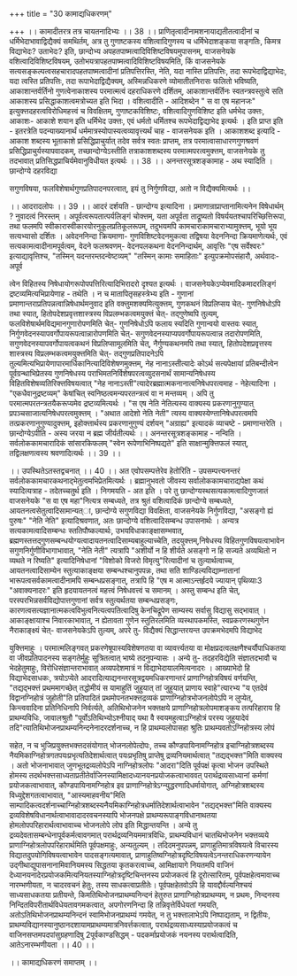 +++
title = "30 कामाद्यधिकरणम्"

+++
।। कामादीतरत्र तत्र चायतनादिभ्यः ।। 38 ।। प्राणितृत्वादीनामशनायाद्यतीतत्वादीनां च धर्मिभेदाभावाद्विद्यैक्यं समथिर्तम्, अत्र तु गुणाष्टकस्य वशित्वादिगुणस्य च धर्मिभेदाशङ्कया सङ्गतिः, किमत्र विद्याभेदः? उताभेदः? इति, छान्दोभ्य अपहतपाष्मत्वादिविशिष्टविषयमुपासनम्, वाजसनेयके वशित्वादिविशिष्टविषयम्, उतोभयत्रापहतपाष्मत्वादिविशिष्टविषयमिति, किं वाजसनेयके सत्यसङ्कल्पत्वसहचारादपहतपाष्मत्वादीनां प्रतिपत्तिरस्ति, नेति, यदा नास्ति प्रतिपत्तिः, तदा रूपभेदाद्विद्याभेदः, यदा त्वस्ति प्रतिपत्तिः, तदा रूपाभेदाद्विद्यैक्यम्, अस्मिन्नधिकरणे व्योमातीतनिरासः फलितो भविष्यति, आकाशान्तर्वर्तिनो गुणत्वेनाकाशस्य परमात्मत्वं दहराधिकरणे दर्शितम्, आकाशान्तर्वर्तिनः स्वतन्त्रवस्तुत्वे सति आकाशस्य प्रसिद्धाकाशत्वमत्रोच्यत इति भिदा । वशित्वादीति - आदिशब्देन " स वा एष महानजः" इत्युक्त्तदहरत्वविरोधिमहत्त्वं च विवक्षितम्, गुणाष्टकविशिष्टः, वशित्वादिगुणविशिष्ट इति धर्मभेद उक्त्तः, आकाशः- आकाशे शयान इति धर्मिभेद उक्त्तः, एवं धर्मतो धर्मितश्च रूपभेदाद्विद्याभेद इत्यर्थः । इति प्राप्त इति - इतरत्रेति पदन्याख्यानार्थं धर्ममात्रस्योपास्यत्वव्यावृत्त्यर्थं चाह - वाजसनेयक इति । आकाशशब्द इत्यादि - आकाश शब्दस्य भूताकाशे प्रसिद्धिप्राचुर्यात् तदेव सर्वत्र स्वतः प्राप्तम्, तत्र परमात्वासाधारणगुणश्रवणं प्रसिद्धिप्राचुर्यस्यापवादकम्, तच्छान्दोग्येऽस्तीति तत्राकाशशब्दस्य परमात्मपरत्वमुक्त्तम्, वाजसनेयके तु तदभावात् प्रतिसिद्धप्राचिर्यमेवानुविधीयत इत्यर्थः ।। 38 ।। अनन्तरसूत्रशङ्कामाह - अथ स्यादिति । छान्दोग्ये दहरविद्या

सगुणविषया, फलविशेषार्थगुणप्रतिपादनपरत्वात्, इयं तु निर्गुणविद्या, अतो न विद्यैक्यमित्यर्थः ।।

।। आदरादलोपः ।। 39 ।। आदरं दर्शयति - छान्दोग्य इत्यादिना । प्रमाणान्राप्राप्तानामित्यनेन विषेधार्थम् ? नुवादत्वं निरस्तम् । अपूर्वत्वरूपतात्पर्यलिङ्गं चोक्त्तम्, यता अपूर्वता ताद्रूष्यतो विषर्ययतश्चापरिच्छित्तिरूपा, तथा फलमपि स्वीकारास्वीकारयोरनुकूलप्रतिकूलरूपम्, तदुभयमपि कामचाराकामचाराभ्यामुक्त्तम्, भूयो भूय सत्यभ्यासो दर्शितः । अवेदननिन्दा क्रियमाणा- गुणविशिष्टवेदनमुकत्वा तद्विषया वेदननिन्दा क्रियमाणेत्यर्थः, एवं सत्यकामत्वादीनामपूर्वत्वम्, वेदने फलश्रवणम्- वेदनपलकथना वेदननिन्दार्थम्, आवृत्तिः "एष सर्वेश्वरः" इत्याद्यावृत्तिश्च, "तस्मिन् यदन्तरम्तदन्वेष्टव्यम्" "तस्मिन् कामाः समाहिताः" इत्युपक्रमोपसंहारौ, अर्थवादः- अपूर्व

त्वेन विहितस्य निषेधायोगरूपोपपत्तिरित्यादिभिरादरो दृश्यत इत्यर्थः । वाजसनेयकेऽप्येवमादिकमादरलिङ्गं द्रष्टव्यमित्यभिप्रायेणाह - तथेति । न च मातापितृसहस्त्रेभ्य इति - गुणानां प्रमाणान्तराप्रतिपन्नत्वान्निषेधार्थमनुवाद इति वक्त्तुमशक्यमित्युक्त्तम्, गुणकथनं विप्रलिप्सय चेत्- गुणनिषेधोऽपि तथा स्यात्, हितोपदेशप्रवृत्तशास्त्रस्य विप्रलम्भकत्वमयुक्त्तं चेत्- तद्गुणेष्वपि तुल्यम्, फलविशेषार्थमविद्यमानगुणारोपणमिति चेत्- गुणनिषेधोऽपि फलाय स्यदिति गुणान्वयो वास्तवः स्यात्, निर्गुणवेदनस्यापवर्गोपायरूपत्वान्नारोपणमिति चेत्- सगुणवेदनस्याप्यपवर्गोपायरूपत्वान्न तदारोपणमिति, सगुणवेदनस्यापवर्गोपायत्वकथनं विप्रलिप्सामूलमिति चेत्, नैर्गुण्यकथनमपि तथा स्यात्, हितोपदेशप्रवृत्तस्य शास्त्रस्य विप्रलम्भकत्वमयुक्त्तमिति चेत्- तद्गुणप्रतिपादनेऽपि तुल्यमित्यभिप्रायेणापारमार्धिकानित्यादिविशेषणमुक्त्तम्, नेह नानाऽस्तीत्यादेः कोऽर्थ सत्यपेक्षायां प्रतिबन्दीत्वेन पूर्वग्रन्थाभिप्रेतस्य गुणनिषेधस्य पराभिमतनिर्विशेषपरत्वव्युदसनार्थं सामान्यनिषेधस्य विहितविशेषव्यतिरिक्त्तविषयत्वात् "नेह नानाऽस्ती"त्यादेरब्रह्मात्मकनानात्वनिषेधपरत्वमाह - नेहेत्यादिना । "एकधैवानुद्रष्टव्यम्" केषांचित् स्वनिष्ठत्वमन्यपरतन्त्रत्वं वा न मन्तव्यम् । अपि तु परमात्मपरतन्त्रतयैकरूप्यमेव द्रष्टव्यमित्यर्थः । "स एष नेति नेतित्यस्य वाक्यस्य प्रकरणानुगुण्यात् प्रपञ्चसाजात्यनिषेधपरत्वमुक्त्तम् । "अथात आदेशो नेति नेती" त्यस्य वाक्यस्येण्त्तानिषेधपरत्वमपि तत्प्रकरणानुगुण्यादुक्त्तम्, इहोक्त्तार्थस्य प्रकरणानुगुण्यं दर्शयन् "अग्राह्य" इत्यादकं व्याचष्टे - प्रमाणान्तरेति । छान्दोग्येऽपीति - अस्य जरया न ब्रह्म जीर्यतीत्यर्थः ।। अनन्तरसूत्रशङ्कामाह - नन्विति । सर्वलोककामचारादिकं सांसारकिफलम् "स्वेन रूपेणाभिनिष्पद्यते" इति साक्षान्मुक्त्तिफलं स्यात्, तद्विलक्षणत्वस्य श्रवणादित्यर्थः ।। 39 ।।

।। उपस्थितेऽतस्तद्वचनात् ।। 40 ।। अत एवोपसम्पत्तेरेव हेतोरिति - उपसम्पत्त्यनन्तरं सर्वलोककामचारकथनाद्भेतुत्वमभिप्रेतमित्यर्थः । ब्रह्मानुभवतो जीवस्य सर्वालोककामचाराद्यपेक्षा कथं स्यादित्यत्राह - तदेतच्चतुर्थ इति । निगमयति - अत इति । परे तु छान्दोग्यस्थसत्यकामत्वादिगुणजातं वाजसनेयके "स वा एष महा"नित्यत्र सम्बध्यते, तत्र श्रुतं वशित्वादिकं छान्दोग्ये सम्बध्यते, आयतनत्वसेतुत्वादिसामान्यत्ा, छान्दोग्ये सगुणविद्या विवक्षिता, वाजसनेयके निर्गुणविद्या, "असङ्गो ह्यं पुरुषः" "नेति नेति" इत्यादिश्रवणात्, अतः छान्दोग्ये वशित्वादिसम्बन्ध उपासनार्थः । अन्यत्र सत्यकामत्वादिसम्बन्धः स्ततिपौष्कल्यार्थः, उभयविधाकाङ्क्षासम्भवात्, ब्रह्मणस्तत्तद्गुणसम्बन्धयोग्यत्वादायतनत्वादिसाम्यबाहुल्याच्चेति, तदयुक्त्तम्,निषेधस्य विहितगुणविषयत्वाभावेन सगुणनिर्गुणीविभागाभावात्, "नेति नेती" त्यत्रापि "अशीर्यो न हि शीर्यते असङ्गो न हि सज्यते अव्यथितो न व्यथते न रिष्यति" इत्यादिनिषेधानां "विशोको विजरो विमृत्यु"रित्यादीनां च तुल्यार्थत्वाच्च, आयतनत्वादिसाम्येन स्तुत्याकाङ्क्षया सम्बन्धश्चानुपपन्नः, तथा सति शाण्डिल्यविद्याम्नातानां भारूपत्वसर्वकामत्वादीनामपि सम्बन्धप्रसङ्गात्, तत्रापि हि "एष म आत्माऽन्तर्हृदये ज्यायान् पृथिव्याः3 "अवाक्यनादरः" इति हृदयायतनत्वं महत्त्वं निषेधवत्त्वं च समानम् । अस्तु सम्बन्ध इति चेत्, परस्परभिन्नसर्वविद्योपात्तगुणानां सर्वत्र स्तुत्यर्थतया सम्बन्धप्रसङ्गः, कारणत्वसत्यज्ञानात्मकत्वविभुत्वनित्यत्वपतित्वादिषु केनचिद्रूपेण साम्यस्य सर्वासु विद्यासु सद्भावात् । आकाङ्क्षायाश्च निवारकाभावात्, न ह्येतावता गुणेन स्तुतिरलमिति व्यस्थापकमस्ति, स्वप्रकरणस्थगुणेन नैराकाङ्क्ष्यं चेत्- वाजसनेयकेऽपि तुल्यम्, अपरे तु- विद्यैक्यं सिद्धान्तरयन्त उपक्रमभेदमपि विद्याभेद

युक्त्तिमाहुः । परमात्मलिङ्गवत् प्रकरणेषूपास्यविशेषणतया वा व्यावर्त्त्यतया वा मोक्षप्रदत्वलक्षणैश्चर्यौपाधिकतया वा जीवप्रतिपादनस्य सङ्गतेर्मुहुः सूत्रितत्वात् भाष्ये तदनुपन्यासः । अन्ये तु- तदहरविद्येति संज्ञातदभावौ च भेदहेतुमाहुः, विरोधिसंज्ञान्तराभावात् अव्यपदेशमात्रं न विद्याभेदायालमित्यनादरः । आख्याभेदो हि विद्याभेदसाधकः, त्रयोऽप्येते आदरादित्याद्यनन्तरसूत्रद्वयमधिकरणान्तरं प्राणाग्निहोत्रविषयं वर्णयन्ति, "तद्यद्भक्त्तं प्रथममागच्छेत् तद्धोमीयं स यामाहुतिं जुहुयात् तां जुहुयात् प्राणाय स्वाहे"त्यारभ्य "य एतदेवं विद्वानग्निहोत्रं जुहोती"ति प्रतिपादितं प्रथमोपनतभक्त्तद्रव्यकं प्राणाग्निहोत्रभोजनलोपेऽपि न लुप्येत्, किन्त्ववादिना प्रतिनिधिनापि निर्वर्त्यते, अतिथिभोजनेन भक्त्तक्षये प्राणाग्निहोत्रलोपमाशङ्कय तत्परिहाराय हि प्राथम्यविधिः, जावालश्रुतौ "पूर्वोऽतिथिभ्योऽश्नीयाद् यथा वै स्वयमहुत्वाऽग्निहोत्रं परस्य जुहुयादेवं तदि"त्यातिथिभोजनप्राथम्यनिन्दनेनादरदर्शनाच्च, न हि प्राथम्यलोपासहा श्रुतिः प्राथम्यवतोऽग्निहोत्रस्य लोपं

सहेत, न च भुजिप्रयुक्त्तभक्त्तदसंयोगात् भोजनलोपेत्दोपः, तच्च कौण्डपायिनामग्निहोत्र इचाग्निहोत्रशब्दस्य नैयमिकाग्निहोत्रगतपयःप्रभृत्यतिदेशार्थत्वात् पयःप्रभृतिषु प्राप्तेषु द्रव्यनियमार्थत्वात् "तद्यद्भक्त्त"मिति वाक्यस्य । अतो भोजनाभावात् जुणभूतद्रव्यलोपेऽपि नाग्निहोत्रलोपः "आदरा"दिति पूर्वपक्षं कृत्वा भोजन उपस्थिते होमस्य तदर्थभक्त्तसाध्यताप्रतीतेर्वाजिनस्यामिक्षादध्यानयनप्रयोजकत्वाभाववत् परार्थद्रव्यसाध्यानां कर्मणां प्रयोजकत्वाभावात्, कौण्डपायिनामग्निहोत्र इव प्राणाग्निहोत्रेऽग्न्युद्धरणादिधर्मायोगात्, अग्निहोत्रशब्दस्य विध्युद्देशगतत्वाभावात्, "आस्यमाहवनीय"मिति साम्पादिकत्वदर्शनाच्चाग्निहोत्रशब्दस्यनैयमिकाग्निहोत्रधर्मातिदेशार्थत्वाभावेन "तद्यद्भक्त्त"मिति वाक्यस्य द्रव्यविशेषविधानार्थत्वाभावादादरवचनस्यापि भोजनपक्षे प्राथम्यरूपाङ्गविधानाथतया होमलोपपरिहारार्थत्वाभावाच्च भोजनलोपे लोप इति मिद्धान्तयन्ति । अन्ये तु द्रव्यदेवतासम्बन्धेनापूर्वकर्मत्वावगमात् परार्थद्रव्यनियममात्रविधिः, प्राथम्यविधानं चातथिभोजनेन भक्त्तव्यये प्राणाग्निहोत्रलोपपरिहारार्थमिति पूर्वपक्षमाहुः, अन्यतुल्यम् । तदिदमनुपपन्नम्, प्राणाहुतिमात्रविषयत्वे विचारस्य विद्यातदुपयोगिविषयत्वाभावेन पादसङ्गत्यमावात्, प्राणाहुतिष्वग्निहोत्रदृष्टिविषयत्वेऽनन्तराधिकरणन्यायेन उद्गीथाद्युपासनानामिवानियमस्य सिद्धतया कृतकरत्वाच्च, आमिक्षायागे नियतमपि वाजिनं देध्यानयनादेरप्रयोजकमित्यनियतस्याग्निहोत्रदृष्टिचिन्तनस्य प्रयोजकत्वं हि दूरोत्सारितम्, पूर्वपक्षहेत्वमावाच्च नारम्भणीयता, न चादरवचनं हेतुः, तस्य साधकत्वाप्रतीतेः। पूर्वपक्षहेतवोऽपि हि यावद्दौर्वल्यनिश्चयं साध्यसाधकतया प्रतीयन्ते, किमतिथिभोजनप्राथम्यनिन्दनं हेतुरुत प्राणाग्निहोत्रप्राथम्यम्, न प्रथमः, निन्दनस्य निन्दितविपरीतार्थविधेयतावगमकत्वात्, अपगोरणनिन्दा हि तन्निवृत्तेर्विधेयतां गमयति, अतोऽतिथिभोजनप्राथम्यनिन्दनं स्वामिभोजनप्राथम्यं गमयेत्, न तु भक्त्तालाभेऽपि निष्पाद्यताम्, न द्वितीयः, प्राथम्यविद्यानस्यानुष्ठानदशायामप्राथम्यमात्रनिवर्त्तकत्वात्, परार्थद्रव्यसाध्यस्याप्रयोजकत्वं च वाजिनसप्तमपदपांसुग्रहणादिषु 2पूर्वकाण्डसिद्धम् - पदकर्माप्रयोजकं नयनस्य परार्थत्वादिति, आतेऽनारम्भणीयता ।। 40 ।।

।। कामाद्यधिकरणं समाप्तम् ।।

